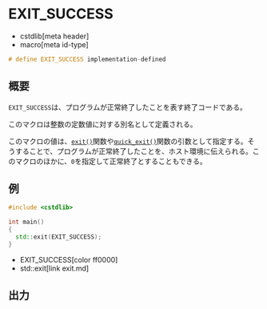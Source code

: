 # EXIT_SUCCESS
* cstdlib[meta header]
* macro[meta id-type]

```cpp
# define EXIT_SUCCESS implementation-defined
```

## 概要
`EXIT_SUCCESS`は、プログラムが正常終了したことを表す終了コードである。

このマクロは整数の定数値に対する別名として定義される。

このマクロの値は、[`exit()`](exit.md)関数や[`quick_exit()`](quick_exit.md)関数の引数として指定する。そうすることで、プログラムが正常終了したことを、ホスト環境に伝えられる。このマクロのほかに、`0`を指定して正常終了とすることもできる。


## 例
```cpp example
#include <cstdlib>

int main()
{
  std::exit(EXIT_SUCCESS);
}
```
* EXIT_SUCCESS[color ff0000]
* std::exit[link exit.md]

## 出力
```
```
